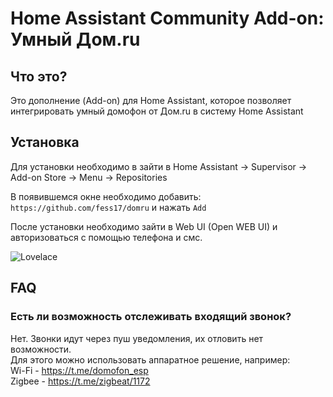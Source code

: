 # Home Assistant Community Add-on: Умный Дом.ru

## Что это?

Это дополнение (Add-on) для Home Assistant, которое позволяет интегрировать умный домофон от Дом.ru в систему Home Assistant

## Установка

Для установки необходимо в зайти в Home Assistant -> Supervisor -> Add-on Store -> Menu -> Repositories

В появившемся окне необходимо добавить: `https://github.com/fess17/domru` и нажать `Add`

После установки необходимо зайти в Web UI (Open WEB UI) и авторизоваться с помощью телефона и смс.


![Lovelace](domru/lovelace.png)

## FAQ
### Есть ли возможность отслеживать входящий звонок?
Нет. Звонки идут через пуш уведомления, их отловить нет возможности.  
Для этого можно использовать аппаратное решение, например:  
Wi-Fi - https://t.me/domofon_esp  
Zigbee - https://t.me/zigbeat/1172
